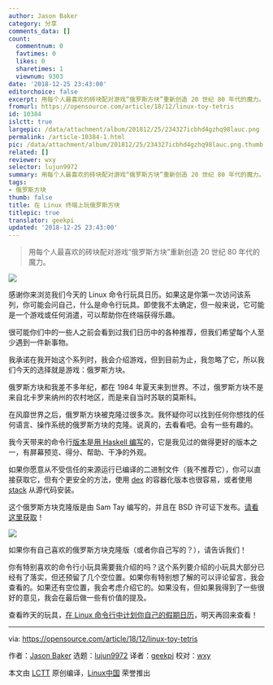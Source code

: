 ```yaml
---
author: Jason Baker
category: 分享
comments_data: []
count:
  commentnum: 0
  favtimes: 0
  likes: 0
  sharetimes: 1
  viewnum: 9303
date: '2018-12-25 23:43:00'
editorchoice: false
excerpt: 用每个人最喜欢的砖块配对游戏“俄罗斯方块”重新创造 20 世纪 80 年代的魔力。
fromurl: https://opensource.com/article/18/12/linux-toy-tetris
id: 10384
islctt: true
largepic: /data/attachment/album/201812/25/234327icbhd4gzhq98lauc.png
permalink: /article-10384-1.html
pic: /data/attachment/album/201812/25/234327icbhd4gzhq98lauc.png.thumb.jpg
related: []
reviewer: wxy
selector: lujun9972
summary: 用每个人最喜欢的砖块配对游戏“俄罗斯方块”重新创造 20 世纪 80 年代的魔力。
tags:
- 俄罗斯方块
thumb: false
title: 在 Linux 终端上玩俄罗斯方块
titlepic: true
translator: geekpi
updated: '2018-12-25 23:43:00'
---
```



> 
> 用每个人最喜欢的砖块配对游戏“俄罗斯方块”重新创造 20 世纪 80 年代的魔力。
> 
> 
> 


![](/data/attachment/album/201812/25/234327icbhd4gzhq98lauc.png)


感谢你来浏览我们今天的 Linux 命令行玩具日历。如果这是你第一次访问该系列，你可能会问自己，什么是命令行玩具。即使我不太确定，但一般来说，它可能是一个游戏或任何消遣，可以帮助你在终端获得乐趣。


很可能你们中的一些人之前会看到过我们日历中的各种推荐，但我们希望每个人至少遇到一件新事物。


我承诺在我开始这个系列时，我会介绍游戏，但到目前为止，我忽略了它，所以我们今天的选择就是游戏：俄罗斯方块。


俄罗斯方块和我差不多年纪，都在 1984 年夏天来到世界。不过，俄罗斯方块不是来自北卡罗来纳州的农村地区，而是来自当时苏联的莫斯科。


在风靡世界之后，俄罗斯方块被克隆过很多次。我怀疑你可以找到任何你想找的任何语言、操作系统的俄罗斯方块的克隆。说真的，去看看吧。会有一些有趣的。


我今天带来的命令行[版本](https://github.com/samtay/tetris)是[用 Haskell 编写](https://github.com/samtay/tetris)的，它是我见过的做得更好的版本之一，有屏幕预览、得分、帮助、干净的外观。


如果你愿意从不受信任的来源运行已编译的二进制文件（我不推荐它），你可以直接获取它，但有个更安全的方法，使用 [dex](https://github.com/dockerland/dex) 的容器化版本也很容易，或者使用 [stack](https://docs.haskellstack.org/en/stable/README/#how-to-install) 从源代码安装。


这个俄罗斯方块克隆版是由 Sam Tay 编写的，并且在 BSD 许可证下发布。[请看这里获取](https://github.com/samtay/tetris)！


![](/data/attachment/album/201812/25/234339gwpc11j849wuciln.gif)


如果你有自己喜欢的俄罗斯方块克隆版（或者你自己写的？），请告诉我们！


你有特别喜欢的命令行小玩具需要我介绍的吗？这个系列要介绍的小玩具大部分已经有了落实，但还预留了几个空位置。如果你有特别想了解的可以评论留言，我会查看的。如果还有空位置，我会考虑介绍它的。如果没有，但如果我得到了一些很好的意见，我会在最后做一些有价值的提及。


查看昨天的玩具，[在 Linux 命令行中计划你自己的假期日历](https://opensource.com/article/18/12/linux-toy-cal)，明天再回来查看！




---


via: <https://opensource.com/article/18/12/linux-toy-tetris>


作者：[Jason Baker](https://opensource.com/users/jason-baker) 选题：[lujun9972](https://github.com/lujun9972) 译者：[geekpi](https://github.com/geekpi) 校对：[wxy](https://github.com/wxy)


本文由 [LCTT](https://github.com/LCTT/TranslateProject) 原创编译，[Linux中国](https://linux.cn/) 荣誉推出